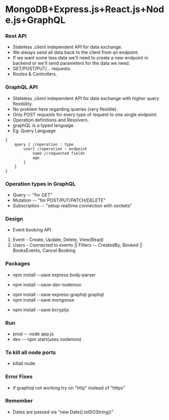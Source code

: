 # MongoDB+Express.js+React.js+Node.js+GraphQL

### Rest API

- Stateless ,client independent API for data exchange.
- We always send all data back to the client from an endpoint.
- If we want some less data we'll need to create a new endpoint in backend or we'll send parameters for the data we need.
- GET/POST/PUT/... requests.
- Routes & Controllers.

### GraphQL API

- Stateless ,client independent API for data exchange with higher query flexibility.
- No problem here regarding queries (very flexible).
- Only POST requests for every type of request to one single endpoint.
- Operation definitions and Resolvers.
- graphQL is a typed language.
- Eg. Query Language

```
{
    query { //operation : type
        user{ //operation : endpoint
            name //requested fields
            age
        }
    }
}
```

### Operation types in GraphQL

- Query -- "for GET"
- Mutation -- "for POST/PUT/PATCH/DELETE"
- Subscription -- "setup realtime connection with sockets"

### Design

- Event booking API

1. Event - Create, Update, Delete, View(Read)
2. Users - Connected to events
   || Filters -- CreatedBy, Booked
   || BooksEvents, Cancel Booking

### Packages

- npm install --save express body-parser
<!-- autostart -->
- npm install --save-dev nodemon
<!-- graph for express -->
- npm install --save express-graphql graphql
- npm install --save mongoose
<!--for hashing password  -->
- npm install --save bcryptjs

### Run

- prod -- node app.js
- dev -- npm start(uses nodemon)

### To kill all node ports

- killall node

### Error Fixes

- if graphiql not working try on "http" instead of "https"

### Remember 
 
- Dates are passed via "new Date().toISOString()"